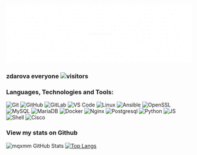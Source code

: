 ![Banner](https://raw.githubusercontent.com/drewbi/drewbi/master/welcome_banner2.svg)


### zdarova everyone ![visitors](https://visitor-badge.glitch.me/badge?page_id=mqxmm&left_color=green&right_color=blue)

### Languages, Technologies and Tools:

  ![Git](https://img.shields.io/badge/-Git-gray?style=flat-square&logo=git)
  ![GitHub](https://img.shields.io/badge/-GitHub-gray?style=flat-square&logo=github)
  ![GitLab](https://img.shields.io/badge/-GitLab-gray?style=flat-square&logo=gitlab)
  ![VS Code](https://img.shields.io/badge/-VS%20Code-gray?style=flat-square&logo=visual-studio-code)
  ![Linux](https://img.shields.io/badge/Linux-gray?style=flat-square&logo=linux)
  ![Ansible](https://img.shields.io/badge/Ansible-gray?style=flat-square&logo=ansible)
  ![OpenSSL](https://img.shields.io/badge/OpenSSL-gray?style=flat-square&logo=openssl)
  ![MySQL](https://img.shields.io/badge/-MySQL-gray?style=flat-square&logo=mysql)
  ![MariaDB](https://img.shields.io/badge/MariaDB-gray?style=flat-square&logo=mariadb)
  ![Docker](https://img.shields.io/badge/-Docker-gray?style=flat-square&logo=docker)
  ![Nginx](https://img.shields.io/badge/-Nginx-gray?style=flat-square&logo=nginx)
  ![Postgresql](https://img.shields.io/badge/-PostgreSQL-gray?style=flat-square&logo=postgresql)
  ![Python](https://img.shields.io/badge/-Python-gray?style=flat-square&logo=Python)
  ![JS](https://img.shields.io/badge/-Javascript-gray?style=flat-square&logo=javascript)
  ![Shell](https://img.shields.io/badge/-Shell-gray?style=flat-square&logo=shell)
  ![Cisco](https://img.shields.io/badge/Cisco-gray?style=flat-square&logo=cisco)
<br />

### View my stats on Github 
![mqxmm GitHub Stats](https://github-readme-stats-sigma-five.vercel.app/api?username=mqxmm&show_icons=true&theme=radical) [![Top Langs](https://github-readme-stats-sigma-five.vercel.app/api/top-langs/?username=mqxmm&layout=compact&theme=radical)](https://github.com/anuraghazra/github-readme-stats)

